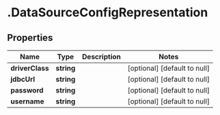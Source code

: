 # .DataSourceConfigRepresentation

## Properties
Name | Type | Description | Notes
------------ | ------------- | ------------- | -------------
**driverClass** | **string** |  | [optional] [default to null]
**jdbcUrl** | **string** |  | [optional] [default to null]
**password** | **string** |  | [optional] [default to null]
**username** | **string** |  | [optional] [default to null]



